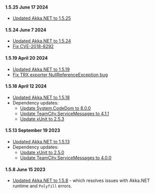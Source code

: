 #### 1.5.25 June 17 2024

* [Updated Akka.NET to 1.5.25](https://github.com/akkadotnet/akka.net/releases/tag/1.5.25)

#### 1.5.24 June 7 2024

* [Updated Akka.NET to 1.5.24](https://github.com/akkadotnet/akka.net/releases/tag/1.5.24)
* [Fix CVE-2018-8292](https://github.com/akkadotnet/Akka.MultiNodeTestRunner/pull/244)

#### 1.5.19 April 20 2024

* [Updated Akka.NET to 1.5.19](https://github.com/akkadotnet/akka.net/releases/tag/1.5.19)
* [Fix TRX exporter NullReferenceException bug](https://github.com/akkadotnet/Akka.MultiNodeTestRunner/pull/234)

#### 1.5.18 April 12 2024

* [Updated Akka.NET to 1.5.18](https://github.com/akkadotnet/akka.net/releases/tag/1.5.18)
* Dependency updates:
  * [Update System.CodeDom to 8.0.0](https://github.com/akkadotnet/Akka.MultiNodeTestRunner/pull/217)
  * [Update TeamCity.ServiceMessages to 4.1.1](https://github.com/akkadotnet/Akka.MultiNodeTestRunner/pull/205)
  * [Update xUnit to 2.5.3](https://github.com/akkadotnet/Akka.MultiNodeTestRunner/pull/228)

#### 1.5.13 September 19 2023

* [Updated Akka.NET to 1.5.13](https://github.com/akkadotnet/akka.net/releases/tag/1.5.13)
* Dependency updates:
  * [Update xUnit to 2.5.0](https://github.com/akkadotnet/Akka.MultiNodeTestRunner/pull/201)
  * [Update TeamCity.ServiceMessages to 4.0.0](https://github.com/akkadotnet/Akka.MultiNodeTestRunner/pull/201)

#### 1.5.8 June 15 2023

* [Updated Akka.NET to 1.5.8](https://github.com/akkadotnet/akka.net/releases/tag/1.5.8) - which resolves issues with Akka.NET runtime and `Polyfill` errors.
